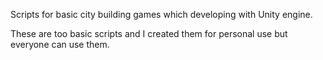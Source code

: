 Scripts for basic city building games which developing with Unity engine.

These are too basic scripts and I created them for personal use but everyone can use them.
